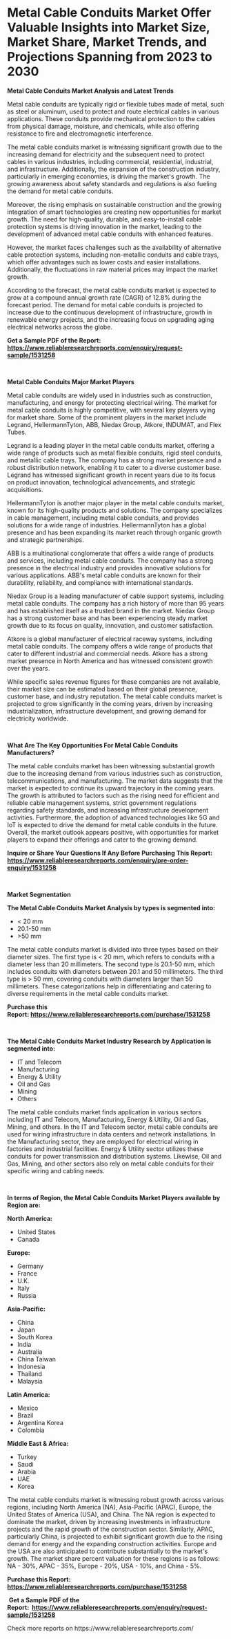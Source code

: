 <p><h1>Metal Cable Conduits Market Offer Valuable Insights into Market Size, Market Share, Market Trends, and Projections Spanning from 2023 to 2030</h1></p><p><strong>Metal Cable Conduits Market Analysis and Latest Trends</strong></p>
<p><p>Metal cable conduits are typically rigid or flexible tubes made of metal, such as steel or aluminum, used to protect and route electrical cables in various applications. These conduits provide mechanical protection to the cables from physical damage, moisture, and chemicals, while also offering resistance to fire and electromagnetic interference.</p><p>The metal cable conduits market is witnessing significant growth due to the increasing demand for electricity and the subsequent need to protect cables in various industries, including commercial, residential, industrial, and infrastructure. Additionally, the expansion of the construction industry, particularly in emerging economies, is driving the market's growth. The growing awareness about safety standards and regulations is also fueling the demand for metal cable conduits.</p><p>Moreover, the rising emphasis on sustainable construction and the growing integration of smart technologies are creating new opportunities for market growth. The need for high-quality, durable, and easy-to-install cable protection systems is driving innovation in the market, leading to the development of advanced metal cable conduits with enhanced features.</p><p>However, the market faces challenges such as the availability of alternative cable protection systems, including non-metallic conduits and cable trays, which offer advantages such as lower costs and easier installations. Additionally, the fluctuations in raw material prices may impact the market growth.</p><p>According to the forecast, the metal cable conduits market is expected to grow at a compound annual growth rate (CAGR) of 12.8% during the forecast period. The demand for metal cable conduits is projected to increase due to the continuous development of infrastructure, growth in renewable energy projects, and the increasing focus on upgrading aging electrical networks across the globe.</p></p>
<p><strong>Get a Sample PDF of the Report:&nbsp; <a href="https://www.reliableresearchreports.com/enquiry/request-sample/1531258">https://www.reliableresearchreports.com/enquiry/request-sample/1531258</a></strong></p>
<p>&nbsp;</p>
<p><strong>Metal Cable Conduits Major Market Players</strong></p>
<p><p>Metal cable conduits are widely used in industries such as construction, manufacturing, and energy for protecting electrical wiring. The market for metal cable conduits is highly competitive, with several key players vying for market share. Some of the prominent players in the market include Legrand, HellermannTyton, ABB, Niedax Group, Atkore, INDUMAT, and Flex Tubes.</p><p>Legrand is a leading player in the metal cable conduits market, offering a wide range of products such as metal flexible conduits, rigid steel conduits, and metallic cable trays. The company has a strong market presence and a robust distribution network, enabling it to cater to a diverse customer base. Legrand has witnessed significant growth in recent years due to its focus on product innovation, technological advancements, and strategic acquisitions.</p><p>HellermannTyton is another major player in the metal cable conduits market, known for its high-quality products and solutions. The company specializes in cable management, including metal cable conduits, and provides solutions for a wide range of industries. HellermannTyton has a global presence and has been expanding its market reach through organic growth and strategic partnerships.</p><p>ABB is a multinational conglomerate that offers a wide range of products and services, including metal cable conduits. The company has a strong presence in the electrical industry and provides innovative solutions for various applications. ABB's metal cable conduits are known for their durability, reliability, and compliance with international standards.</p><p>Niedax Group is a leading manufacturer of cable support systems, including metal cable conduits. The company has a rich history of more than 95 years and has established itself as a trusted brand in the market. Niedax Group has a strong customer base and has been experiencing steady market growth due to its focus on quality, innovation, and customer satisfaction.</p><p>Atkore is a global manufacturer of electrical raceway systems, including metal cable conduits. The company offers a wide range of products that cater to different industrial and commercial needs. Atkore has a strong market presence in North America and has witnessed consistent growth over the years.</p><p>While specific sales revenue figures for these companies are not available, their market size can be estimated based on their global presence, customer base, and industry reputation. The metal cable conduits market is projected to grow significantly in the coming years, driven by increasing industrialization, infrastructure development, and growing demand for electricity worldwide.</p></p>
<p>&nbsp;</p>
<p><strong>What Are The Key Opportunities For Metal Cable Conduits Manufacturers?</strong></p>
<p><p>The metal cable conduits market has been witnessing substantial growth due to the increasing demand from various industries such as construction, telecommunications, and manufacturing. The market data suggests that the market is expected to continue its upward trajectory in the coming years. The growth is attributed to factors such as the rising need for efficient and reliable cable management systems, strict government regulations regarding safety standards, and increasing infrastructure development activities. Furthermore, the adoption of advanced technologies like 5G and IoT is expected to drive the demand for metal cable conduits in the future. Overall, the market outlook appears positive, with opportunities for market players to expand their offerings and cater to the growing demand.</p></p>
<p><strong>Inquire or Share Your Questions If Any Before Purchasing This Report: <a href="https://www.reliableresearchreports.com/enquiry/pre-order-enquiry/1531258">https://www.reliableresearchreports.com/enquiry/pre-order-enquiry/1531258</a></strong></p>
<p>&nbsp;</p>
<p><strong>Market Segmentation</strong></p>
<p><strong>The Metal Cable Conduits Market Analysis by types is segmented into:</strong></p>
<p><ul><li>< 20 mm</li><li>20.1-50 mm</li><li>>50 mm</li></ul></p>
<p><p>The metal cable conduits market is divided into three types based on their diameter sizes. The first type is < 20 mm, which refers to conduits with a diameter less than 20 millimeters. The second type is 20.1-50 mm, which includes conduits with diameters between 20.1 and 50 millimeters. The third type is > 50 mm, covering conduits with diameters larger than 50 millimeters. These categorizations help in differentiating and catering to diverse requirements in the metal cable conduits market.</p></p>
<p><strong>Purchase this Report:&nbsp;<a href="https://www.reliableresearchreports.com/purchase/1531258">https://www.reliableresearchreports.com/purchase/1531258</a></strong></p>
<p>&nbsp;</p>
<p><strong>The Metal Cable Conduits Market Industry Research by Application is segmented into:</strong></p>
<p><ul><li>IT and Telecom</li><li>Manufacturing</li><li>Energy & Utility</li><li>Oil and Gas</li><li>Mining</li><li>Others</li></ul></p>
<p><p>The metal cable conduits market finds application in various sectors including IT and Telecom, Manufacturing, Energy & Utility, Oil and Gas, Mining, and others. In the IT and Telecom sector, metal cable conduits are used for wiring infrastructure in data centers and network installations. In the Manufacturing sector, they are employed for electrical wiring in factories and industrial facilities. Energy & Utility sector utilizes these conduits for power transmission and distribution systems. Likewise, Oil and Gas, Mining, and other sectors also rely on metal cable conduits for their specific wiring and cabling needs.</p></p>
<p>&nbsp;</p>
<p><strong>In terms of Region, the Metal Cable Conduits Market Players available by Region are:</strong></p>
<p>
    <p> <strong> North America: </strong>
        <ul>
            <li>United States</li>
            <li>Canada</li>
        </ul>
        </p> 
    <p> <strong> Europe: </strong>
        <ul>
            <li>Germany</li>
            <li>France</li>
            <li>U.K.</li>
            <li>Italy</li>
            <li>Russia</li>
        </ul>
        </p> 
    <p> <strong> Asia-Pacific: </strong>
        <ul>
            <li>China</li>
            <li>Japan</li>
            <li>South Korea</li>
            <li>India</li>
            <li>Australia</li>
            <li>China Taiwan</li>
            <li>Indonesia</li>
            <li>Thailand</li>
            <li>Malaysia</li>
        </ul>
        </p> 
    <p> <strong> Latin America: </strong>
        <ul>
            <li>Mexico</li>
            <li>Brazil</li>
            <li>Argentina Korea</li>
            <li>Colombia</li>
        </ul>
        </p> 
    <p> <strong> Middle East & Africa: </strong>
        <ul>
            <li>Turkey</li>
            <li>Saudi</li>
            <li>Arabia</li>
            <li>UAE</li>
            <li>Korea</li>
        </ul>
    </p>
    </p>
<p><p>The metal cable conduits market is witnessing robust growth across various regions, including North America (NA), Asia-Pacific (APAC), Europe, the United States of America (USA), and China. The NA region is expected to dominate the market, driven by increasing investments in infrastructure projects and the rapid growth of the construction sector. Similarly, APAC, particularly China, is projected to exhibit significant growth due to the rising demand for energy and the expanding construction activities. Europe and the USA are also anticipated to contribute substantially to the market's growth. The market share percent valuation for these regions is as follows: NA - 30%, APAC - 35%, Europe - 20%, USA - 10%, and China - 5%.</p></p>
<p><strong>Purchase this Report: <a href="https://www.reliableresearchreports.com/purchase/1531258">https://www.reliableresearchreports.com/purchase/1531258</a></strong></p>
<p>&nbsp;<strong>Get a Sample PDF of the Report:&nbsp;&nbsp;<a href="https://www.reliableresearchreports.com/enquiry/request-sample/1531258">https://www.reliableresearchreports.com/enquiry/request-sample/1531258</a></strong></p>
<p><strong></strong></p>
<p>Check more reports on https://www.reliableresearchreports.com/</p>